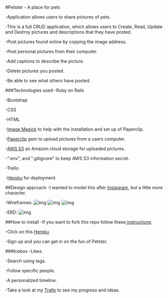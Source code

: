 #Petster - A place for pets

-Application allows users to share pictures of pets.

-This is a full CRUD application, which allows users to Create, Read, Update and Destroy pictures and descriptions that they have posted.

-Post pictures found online by copying the image address.

-Post personal pictures from their computer.

-Add captions to describe the picture.

-Delete pictures you posted.

-Be able to see what others have posted.

###Technologies used
-Ruby on Rails

-Bootstrap

-CSS

-HTML

-<a href="http://robmclarty.com/blog/how-to-install-image-magick-and-setup-paperclip">Image Magick</a> to help with the installation and set up of Paperclip.

-<a href="https://github.com/thoughtbot/paperclip">Paperclip</a> gem to upload pictures from a users computer.

-<a href="https://aws.amazon.com/s3/?sc_channel=PS&sc_campaign=acquisition_US&sc_publisher=google&sc_medium=s3_b&sc_content=s3_e_test&sc_detail=aws%20s3&sc_category=s3&sc_segment=85675220562&sc_matchtype=e&sc_country=US&s_kwcid=AL!4422!3!85675220562!e!!g!!aws%20s3&ef_id=Vl4XkgAABcyWprlF:20160226014851:s">AWS S3</a> an Amazon cloud storage for uploaded pictures.

-".env", and ".gitignore" to keep AWS S3 information secret.

-Trello

-<a href="https://www.heroku.com/">Heroku</a> for deployment.


##Design approach
-I wanted to model this after <a href="https://www.instagram.com/">Instagram</a>, but a little more character.

-Wireframes:
![img](http://i.imgur.com/edbS5Elm.jpg)
![img](http://i.imgur.com/Lz1NCTzm.jpg)
![img](http://i.imgur.com/mON330Tm.jpg)

-ERD:
![img](http://i.imgur.com/8LCJ393m.jpg)

##How to install
-If you want to fork this repo follow these<a href="https://help.github.com/articles/fork-a-repo/"> instructions</a>

-Click on this <a href="https://stark-ridge-55555.herokuapp.com/about">Heroku</a>

-Sign up and you can get in on the fun of Petster.

###Icebox
-Likes.

-Search using tags.

-Follow specific people.

-A personalized timeline.

-Take a look at my 
<a href ="https://trello.com/b/gyhMlRtg/project2-petster-app">Trello</a> to see my progress and ideas.
